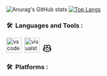 ![Anurag's GitHub stats](https://github-readme-stats.vercel.app/api?username=Gorfort&show_icons=true&theme=radical)
[![Top Langs](https://github-readme-stats.vercel.app/api/top-langs/?username=Gorfort&layout=compact&theme=vision-friendly-dark)](https://github.com/anuraghazra/github-readme-stats)

### 🛠 &nbsp;Languages and Tools :

<p>
<img src="https://cdn.jsdelivr.net/gh/devicons/devicon/icons/vscode/vscode-original.svg" title="vscode" alt="vscode" width="40" height="40"/>&nbsp;
<img src="https://cdn.jsdelivr.net/gh/devicons/devicon/icons/visualstudio/visualstudio-plain.svg" alt="visualstudio" width="40" height="40"/>&nbsp;
<svg xmlns="http://www.w3.org/2000/svg" class="icon icon-tabler icon-tabler-brand-github-copilot" width="24" height="24" viewBox="0 0 24 24" stroke-width="2" stroke="currentColor" fill="none" stroke-linecap="round" stroke-linejoin="round"><path stroke="none" d="M0 0h24v24H0z" fill="none"/><path d="M4 18v-5.5c0 -.667 .167 -1.333 .5 -2" /><path d="M12 7.5c0 -1 -.01 -4.07 -4 -3.5c-3.5 .5 -4 2.5 -4 3.5c0 1.5 0 4 3 4c4 0 5 -2.5 5 -4z" /><path d="M4 12c-1.333 .667 -2 1.333 -2 2c0 1 0 3 1.5 4c3 2 6.5 3 8.5 3s5.499 -1 8.5 -3c1.5 -1 1.5 -3 1.5 -4c0 -.667 -.667 -1.333 -2 -2" /><path d="M20 18v-5.5c0 -.667 -.167 -1.333 -.5 -2" /><path d="M12 7.5l0 -.297l.01 -.269l.027 -.298l.013 -.105l.033 -.215c.014 -.073 .029 -.146 .046 -.22l.06 -.223c.336 -1.118 1.262 -2.237 3.808 -1.873c2.838 .405 3.703 1.797 3.93 2.842l.036 .204c0 .033 .01 .066 .013 .098l.016 .185l0 .171l0 .49l-.015 .394l-.02 .271c-.122 1.366 -.655 2.845 -2.962 2.845c-3.256 0 -4.524 -1.656 -4.883 -3.081l-.053 -.242a3.865 3.865 0 0 1 -.036 -.235l-.021 -.227a3.518 3.518 0 0 1 -.007 -.215z" /><path d="M10 15v2" /><path d="M14 15v2" width="40" height="40" /></svg>                   
</p>

### 🛠 &nbsp;Platforms :

<p>


</p>
